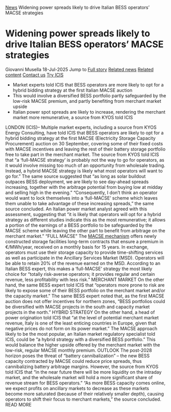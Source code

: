 [News](https://www.icis.com/explore/resources/news/) Widening power spreads likely to drive Italian BESS operators’ MACSE strategies
# Widening power spreads likely to drive Italian BESS operators’ MACSE strategies
Giovanni Musella
18-Jul-2025
Jump to
[Full story](https://www.icis.com/explore/resources/news/2025/07/18/11120322/widening-power-spreads-likely-to-drive-italian-bess-operators-macse-strategies/#full-story)
[Related news](https://www.icis.com/explore/resources/news/2025/07/18/11120322/widening-power-spreads-likely-to-drive-italian-bess-operators-macse-strategies/#related-articles)
[Related content](https://www.icis.com/explore/resources/news/2025/07/18/11120322/widening-power-spreads-likely-to-drive-italian-bess-operators-macse-strategies/#related-contents)
[Contact us](https://www.icis.com/explore/resources/news/2025/07/18/11120322/widening-power-spreads-likely-to-drive-italian-bess-operators-macse-strategies/#contact-us)
[Try ICIS](https://www.icis.com/explore/contact/try-icis-today/?intcmp=individual-news_try-icis)
  * Market experts told ICIS that BESS operators are more likely to opt for a hybrid bidding strategy at the first Italian MACSE auction 
  * This would involve a diversified BESS portfolio partly safeguarded by the low-risk MACSE premium, and partly benefiting from merchant market upside 
  * Italian power spot spreads are likely to increase, rendering the merchant market more remunerative, a source from KYOS told ICIS 


LONDON (ICIS)– Multiple market experts, including a source from KYOS Energy Consulting, have told ICIS that BESS operators are likely to opt for a hybrid bidding strategy at the first MACSE (Electricity Storage Capacity Procurement) auction on 30 September, covering some of their fixed costs with MACSE incentives and leaving the rest of their battery storage portfolio free to take part in the merchant market. 
The source from KYOS told ICIS that “a ‘full-MACSE strategy’ is probably not the way to go for operators, as it would involve missing too much of an opportunity from wholesale trading. Instead, a hybrid MACSE strategy is likely what most operators will want to go for.” 
The same source suggested that “as long as solar buildout outpaces BESS deployment, we are likely to see day-ahead spreads increasing, together with the arbitrage potential from buying low at midday and selling high in the evening.” 
“Consequently, I don’t think an operator would want to lock themselves into a ‘full-MACSE’ scheme which leaves them unable to take advantage of these increasing spreads,” the same source concluded. 
An Italian power market analyst agreed with this assessment, suggesting that “it is likely that operators will opt for a hybrid strategy as different studies indicate this as the most remunerative; it allows a portion of the earnings of a BESS portfolio to be safeguarded by the MACSE scheme while leaving the other part to benefit from arbitrage on the merchant market.” 
“FULL MACSE” 
The [ MACSE mechanism](https://subscriber.icis.com/news/energy/news-article-00111096995) offers newly constructed storage facilities long-term contracts that ensure a premium in €/MWh/year, received on a monthly basis for 15 years. 
In exchange, operators must use their storage capacity to provide time-shifting services as well as participate in the Ancillary Services Market (MSD). Operators will be able to retain 20% of the revenue earned on the MSD. 
According to an Italian BESS expert, this makes a ‘full-MACSE’ strategy the most likely choice for “totally risk-averse operators; it provides regular and certain revenue, less profitability with less risk.” 
MERCHANT MARKET 
On the other hand, the same BESS expert told ICIS that “operators more prone to risk are likely to expose some of their BESS portfolio on the merchant market and/or the capacity market.” 
The same BESS expert noted that, as the first MACSE auction does not offer incentives for northern zones, “BESS portfolios could be diversified with MACSE projects in the south and capacity market projects in the north.” 
HYBRID STRATEGY 
On the other hand, a head of power origination told ICIS that “at the level of potential merchant market revenue, Italy is one of the least enticing countries in Europe, given that negative prices do not form on its power market.” 
The MACSE approach likely to be the most popular, an Italian market regulatory specialist told ICIS, could be “a hybrid strategy with a diversified BESS portfolio.” 
This would balance the higher upside offered by the merchant market with the low-risk, regular MACSE monthly premium. 
OUTLOOK 
The post-2028 horizon poses the threat of “battery cannibalization” – the new BESS capacity contracted by MACSE could reduce price spreads, thus cannibalizing battery arbitrage margins. 
However, the source from KYOS told ICIS that “in the near future there will be more liquidity on the intraday market, and the wholesale market will hold a more significant share of revenue stream for BESS operators.” 
“As more BESS capacity comes online, we expect profits on ancillary markets to decrease as these markets become more saturated (because of their relatively smaller depth), causing operators to shift their focus to merchant markets,” the source concluded. 
READ MORE